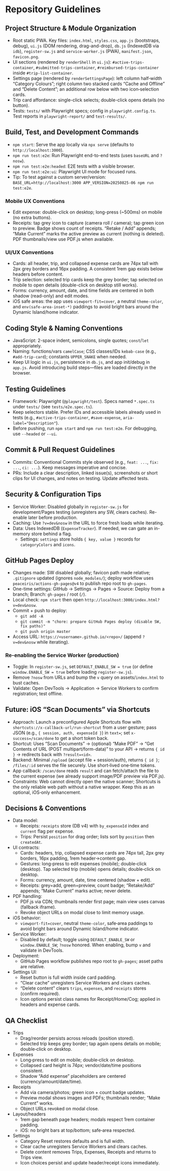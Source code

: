 # Repository Guidelines

## Project Structure & Module Organization
- Root static PWA. Key files: `index.html`, `styles.css`, `app.js` (bootstraps, debug), `ui.js` (DOM rendering, drag-and-drop), `db.js` (IndexedDB via `idb`), `register-sw.js` and `service-worker.js` (PWA), `manifest.json`, `favicon.png`.
- UI sections (rendered by `renderShell` in `ui.js`): `#active-trips-container`, `#submitted-trips-container`, `#reimbursed-trips-container` inside `#trip-list-container`.
- Settings page (rendered by `renderSettingsPage`): left column half‑width “Category Colours”; right column two stacked cards “Cache and Offline” and “Delete Content”; an additional row below with two icon‑selection cards.
- Trip card affordance: single-click selects; double-click opens details (no button).
- Tests: `tests/` with Playwright specs; config in `playwright.config.ts`. Test reports in `playwright-report/` and `test-results/`.

## Build, Test, and Development Commands
- `npm start`: Serve the app locally via `npx serve` (defaults to `http://localhost:3000`).
- `npm run test:e2e`: Run Playwright end-to-end tests (uses `baseURL` and `?nosw`).
- `npm run test:e2e:headed`: E2E tests with a visible browser.
- `npm run test:e2e:ui`: Playwright UI mode for focused runs.
- Tip: To test against a custom server/version: `BASE_URL=http://localhost:3000 APP_VERSION=20250825-06 npm run test:e2e`.

### Mobile UX Conventions
- Edit expense: double-click on desktop; long-press (~500ms) on mobile (no extra buttons).
- Receipts: tap grey icon to capture (camera roll / camera); tap green icon to preview. Badge shows count of receipts. “Retake / Add” appends; “Make Current” marks the active preview as current (nothing is deleted). PDF thumbnails/view use PDF.js when available.

### UI/UX Conventions
- Cards: all header, trip, and collapsed expense cards are 74px tall with 2px grey borders and 16px padding. A consistent 1rem gap exists below headers before content.
- Trip selection: selected trip cards keep the grey border; tap selected on mobile to open details (double-click on desktop still works).
- Forms: currency, amount, date, and time fields are centered in both shadow (read-only) and edit modes.
- iOS safe areas: the app uses `viewport-fit=cover`, a neutral `theme-color`, and `env(safe-area-inset-*)` paddings to avoid bright bars around the Dynamic Island/home indicator.

## Coding Style & Naming Conventions
- JavaScript: 2-space indent, semicolons, single quotes; `const`/`let` appropriately.
- Naming: functions/vars `camelCase`; CSS classes/IDs `kebab-case` (e.g., `#add-trip-card`); constants `UPPER_SNAKE` when needed.
- Keep UI logic in `ui.js`, persistence in `db.js`, and app init/debug in `app.js`. Avoid introducing build steps—files are loaded directly in the browser.

## Testing Guidelines
- Framework: Playwright (`@playwright/test`). Specs named `*.spec.ts` under `tests/` (see `tests/e2e.spec.ts`).
- Keep selectors stable. Prefer IDs and accessible labels already used in tests (e.g., `#active-trips-container`, `#save-expense`, `aria-label="Description"`).
- Before pushing, run `npm start` and `npm run test:e2e`. For debugging, use `--headed` or `--ui`.

## Commit & Pull Request Guidelines
- Commits: Conventional Commits style observed (e.g., `feat: ...`, `fix: ...`, `ci: ...`). Keep messages imperative and concise.
- PRs: Include a clear description, linked issue(s), screenshots or short clips for UI changes, and notes on testing. Update affected tests.

## Security & Configuration Tips
- Service Worker: Disabled globally in `register-sw.js` for development/Pages testing (unregisters any SW, clears caches). Re-enable later before production.
- Caching: Use `?v=dev&nosw` in the URL to force fresh loads while iterating.
- Data: Uses IndexedDB (`ExpenseTracker`). If needed, we can gate an in-memory store behind a flag.
  - Settings: `settings` store holds `{ key, value }` records for `categoryColors` and `icons`.

## GitHub Pages Deploy
- Changes made: SW disabled globally; favicon path made relative; `.gitignore` updated (ignores `node_modules/`); deploy workflow uses `peaceiris/actions-gh-pages@v4` to publish repo root to `gh-pages`.
- One-time settings: GitHub → Settings → Pages → Source: Deploy from a branch; Branch: `gh-pages` / root (`/`).
- Local check: `npm start` then open `http://localhost:3000/index.html?v=dev&nosw`.
- Commit + push to deploy:
  - `git add -A`
  - `git commit -m "chore: prepare GitHub Pages deploy (disable SW, fix paths)"`
  - `git push origin master`
- Access URL: `https://<username>.github.io/<repo>/` (append `?v=dev&nosw` while iterating).

### Re-enabling the Service Worker (production)
- Toggle: In `register-sw.js`, set `DEFAULT_ENABLE_SW = true` (or define `window.ENABLE_SW = true` before loading `register-sw.js`).
- Remove `?nosw` from URLs and bump the `v` query on assets/`index.html` to bust caches.
- Validate: Open DevTools → Application → Service Workers to confirm registration; test offline.

## Future: iOS “Scan Documents” via Shortcuts
- Approach: Launch a preconfigured Apple Shortcuts flow with `shortcuts://x-callback-url/run-shortcut` from a user gesture; pass JSON (e.g., `{ session, auth, expenseId }`) in `text=`; set `x-success=/scan/done` to get a short token back.
- Shortcut: Uses “Scan Documents” → (optional) “Make PDF” → “Get Contents of URL (POST multipart/form-data)” to your API → returns `{ id }` → redirects back with `?result=<id>`.
- Backend: Minimal `/upload` (accept file + session/auth), returns `{ id }`; `/files/:id` serves the file securely. Use short‑lived one‑time tokens.
- App callback: `/scan/done` reads `result` and can fetch/attach the file to the current expense (we already support image/PDF preview via PDF.js).
- Constraints: Web cannot directly open the native scanner; Shortcuts is the only reliable web path without a native wrapper. Keep this as an optional, iOS‑only enhancement.

## Decisions & Conventions
- Data model:
  - Receipts: `receipts` store (DB v4) with `by_expenseId` index and `current` flag per expense.
  - Trips: Persist `position` for drag order; lists sort by `position` then `createdAt`.
- UI contracts:
  - Cards: headers, trip, collapsed expense cards are 74px tall, 2px grey borders, 16px padding, 1rem header→content gap.
  - Gestures: long‑press to edit expenses (mobile); double‑click (desktop). Tap selected trip (mobile) opens details; double‑click on desktop.
  - Forms: currency, amount, date, time centered (shadow + edit).
  - Receipts: grey=add, green=preview, count badge; “Retake/Add” appends; “Make Current” marks active; never delete.
- PDF handling:
  - PDF.js via CDN; thumbnails render first page; main view uses canvas (fallback iframe).
  - Revoke object URLs on modal close to limit memory usage.
- iOS behavior:
  - `viewport-fit=cover`, neutral `theme-color`, safe‑area paddings to avoid bright bars around Dynamic Island/home indicator.
- Service Worker:
  - Disabled by default; toggle using `DEFAULT_ENABLE_SW` or `window.ENABLE_SW`; `?nosw` honored. When enabling, bump `v` and validate in DevTools.
- Deployment:
  - GitHub Pages workflow publishes repo root to `gh-pages`; asset paths are relative.
 - Settings UI:
   - Reset button is full width inside card padding.
   - “Clear cache” unregisters Service Workers and clears caches.
   - “Delete content” clears `trips`, `expenses`, and `receipts` stores (confirm required).
   - Icon options persist class names for Receipt/Home/Cog; applied in headers and expense cards.

## QA Checklist
- Trips
  - Drag/reorder persists across reloads (position stored).
  - Selected trip keeps grey border; tap again opens details on mobile; double‑click on desktop.
- Expenses
  - Long‑press to edit on mobile; double‑click on desktop.
  - Collapsed card height is 74px; vendor/date/time positions consistent.
  - Shadow “Add expense” placeholders are centered (currency/amount/date/time).
- Receipts
  - Add via camera/photos; green icon + count badge updates.
  - Preview modal shows images and PDFs; thumbnails render; “Make Current” works.
  - Object URLs revoked on modal close.
- Layout/headers
  - 1rem gap beneath page headers; modals respect 1rem container padding.
  - iOS: no bright bars at top/bottom; safe‑area respected.
- Settings
  - Category Reset restores defaults and is full width.
  - Clear cache unregisters Service Workers and clears caches.
  - Delete content removes Trips, Expenses, Receipts and returns to Trips view.
  - Icon choices persist and update header/receipt icons immediately.

